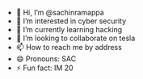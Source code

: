- 👋 Hi, I’m @sachinramappa
- 👀 I’m interested in cyber security 
- 🌱 I’m currently learning hacking
- 💞️ I’m looking to collaborate on tesla
- 📫 How to reach me by address
- 😄 Pronouns: SAC
- ⚡ Fun fact: IM 20

<!---
sachinramappa/sachinramappa is a ✨ special ✨ repository because its `README.md` (this file) appears on your GitHub profile.
You can click the Preview link to take a look at your changes.
--->
